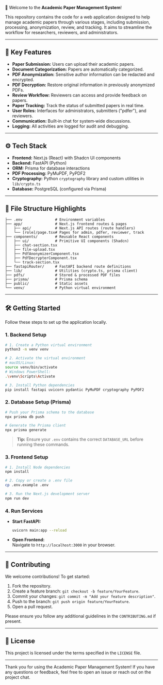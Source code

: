 👋 Welcome to the **Academic Paper Management System**!

This repository contains the code for a web application designed to help manage academic papers through various stages, including submission, processing, anonymization, review, and tracking. It aims to streamline the workflow for researchers, reviewers, and administrators.

---

## 🚀 Key Features

- **Paper Submission:** Users can upload their academic papers.
- **Document Categorization:** Papers are automatically categorized.
- **PDF Anonymization:** Sensitive author information can be redacted and encrypted.
- **PDF Decryption:** Restore original information in previously anonymized PDFs.
- **Review Workflow:** Reviewers can access and provide feedback on papers.
- **Paper Tracking:** Track the status of submitted papers in real time.
- **User Roles:** Interfaces for administrators, submitters ("pdfer"), and reviewers.
- **Communication:** Built‑in chat for system‑wide discussions.
- **Logging:** All activities are logged for audit and debugging.

---

## ⚙ Tech Stack

- **Frontend:** Next.js (React) with Shadcn UI components
- **Backend:** FastAPI (Python)
- **ORM:** Prisma for database interactions
- **PDF Processing:** PyMuPDF, PyPDF2
- **Cryptography:** Python `cryptography` library and custom utilities in `lib/crypto.ts`
- **Database:** PostgreSQL (configured via Prisma)

---

## 📂 File Structure Highlights

```text
├── .env               # Environment variables
├── app/               # Next.js frontend routes & pages
│   ├── api/           # Next.js API routes (route handlers)
│   └── [role]/page.tsx# Pages for admin, pdfer, reviewer, track
├── components/        # Reusable React components
│   ├── ui/            # Primitive UI components (Shadcn)
│   ├── chat-section.tsx
│   ├── file-upload.tsx
│   ├── PdfAnonymizerComponent.tsx
│   ├── PdfDecrypterComponent.tsx
│   └── track-section.tsx
├── fastapiRouter/     # FastAPI backend route definitions
├── lib/               # Utilities (crypto.ts, prisma client)
├── pdfs/              # Stored & processed PDF files
├── prisma/            # Prisma schema
├── public/            # Static assets
└── venv/              # Python virtual environment
```

---

## 🛠 Getting Started

Follow these steps to set up the application locally.

### 1. Backend Setup

```bash
# 1. Create a Python virtual environment
python3 -m venv venv

# 2. Activate the virtual environment
# macOS/Linux:
source venv/bin/activate
# Windows PowerShell:
.\venv\Scripts\Activate

# 3. Install Python dependencies
pip install fastapi uvicorn pydantic PyMuPDF cryptography PyPDF2
```  

### 2. Database Setup (Prisma)

```bash
# Push your Prisma schema to the database
npx prisma db push

# Generate the Prisma client
npx prisma generate
```  

> **Tip:** Ensure your `.env` contains the correct `DATABASE_URL` before running these commands.

### 3. Frontend Setup

```bash
# 1. Install Node dependencies
npm install

# 2. Copy or create a .env file
cp .env.example .env

# 3. Run the Next.js development server
npm run dev
```  

### 4. Run Services

- **Start FastAPI:**  
  ```bash
  uvicorn main:app --reload
  ```  
- **Open Frontend:**  
  Navigate to `http://localhost:3000` in your browser.

---

## 🤝 Contributing

We welcome contributions! To get started:

1. Fork the repository.
2. Create a feature branch: `git checkout -b feature/YourFeature`.
3. Commit your changes: `git commit -m "Add your feature description"`.
4. Push to the branch: `git push origin feature/YourFeature`.
5. Open a pull request.

Please ensure you follow any additional guidelines in the `CONTRIBUTING.md` if present.

---

## 📜 License

This project is licensed under the terms specified in the `LICENSE` file.

---

Thank you for using the Academic Paper Management System! If you have any questions or feedback, feel free to open an issue or reach out on the project chat.

